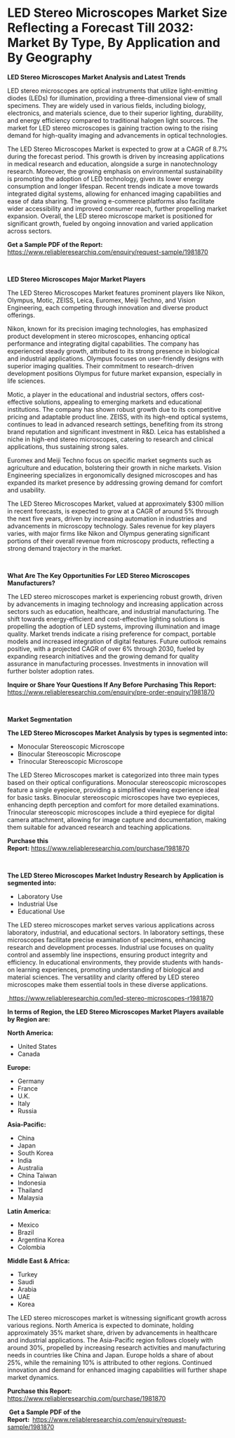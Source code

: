 <p><h1>LED Stereo Microscopes Market Size Reflecting a Forecast Till 2032: Market By Type, By Application and By Geography</h1></p><p><strong>LED Stereo Microscopes Market Analysis and Latest Trends</strong></p>
<p><p>LED stereo microscopes are optical instruments that utilize light-emitting diodes (LEDs) for illumination, providing a three-dimensional view of small specimens. They are widely used in various fields, including biology, electronics, and materials science, due to their superior lighting, durability, and energy efficiency compared to traditional halogen light sources. The market for LED stereo microscopes is gaining traction owing to the rising demand for high-quality imaging and advancements in optical technologies.</p><p>The LED Stereo Microscopes Market is expected to grow at a CAGR of 8.7% during the forecast period. This growth is driven by increasing applications in medical research and education, alongside a surge in nanotechnology research. Moreover, the growing emphasis on environmental sustainability is promoting the adoption of LED technology, given its lower energy consumption and longer lifespan. Recent trends indicate a move towards integrated digital systems, allowing for enhanced imaging capabilities and ease of data sharing. The growing e-commerce platforms also facilitate wider accessibility and improved consumer reach, further propelling market expansion. Overall, the LED stereo microscope market is positioned for significant growth, fueled by ongoing innovation and varied application across sectors.</p></p>
<p><strong>Get a Sample PDF of the Report:&nbsp;</strong> <a href="https://www.reliableresearchiq.com/enquiry/request-sample/1981870?utm_campaign=1720&utm_medium=2&utm_source=Github&utm_content=ia&utm_term=12042025&utm_id=led-stereo-microscopes">https://www.reliableresearchiq.com/enquiry/request-sample/1981870</a></p>
<p>&nbsp;</p>
<p><strong>LED Stereo Microscopes Major Market Players</strong></p>
<p><p>The LED Stereo Microscopes Market features prominent players like Nikon, Olympus, Motic, ZEISS, Leica, Euromex, Meiji Techno, and Vision Engineering, each competing through innovation and diverse product offerings.</p><p>Nikon, known for its precision imaging technologies, has emphasized product development in stereo microscopes, enhancing optical performance and integrating digital capabilities. The company has experienced steady growth, attributed to its strong presence in biological and industrial applications. Olympus focuses on user-friendly designs with superior imaging qualities. Their commitment to research-driven development positions Olympus for future market expansion, especially in life sciences.</p><p>Motic, a player in the educational and industrial sectors, offers cost-effective solutions, appealing to emerging markets and educational institutions. The company has shown robust growth due to its competitive pricing and adaptable product line. ZEISS, with its high-end optical systems, continues to lead in advanced research settings, benefiting from its strong brand reputation and significant investment in R&D. Leica has established a niche in high-end stereo microscopes, catering to research and clinical applications, thus sustaining strong sales.</p><p>Euromex and Meiji Techno focus on specific market segments such as agriculture and education, bolstering their growth in niche markets. Vision Engineering specializes in ergonomically designed microscopes and has expanded its market presence by addressing growing demand for comfort and usability.</p><p>The LED Stereo Microscopes Market, valued at approximately $300 million in recent forecasts, is expected to grow at a CAGR of around 5% through the next five years, driven by increasing automation in industries and advancements in microscopy technology. Sales revenue for key players varies, with major firms like Nikon and Olympus generating significant portions of their overall revenue from microscopy products, reflecting a strong demand trajectory in the market.</p></p>
<p>&nbsp;</p>
<p><strong>What Are The Key Opportunities For LED Stereo Microscopes Manufacturers?</strong></p>
<p><p>The LED stereo microscopes market is experiencing robust growth, driven by advancements in imaging technology and increasing application across sectors such as education, healthcare, and industrial manufacturing. The shift towards energy-efficient and cost-effective lighting solutions is propelling the adoption of LED systems, improving illumination and image quality. Market trends indicate a rising preference for compact, portable models and increased integration of digital features. Future outlook remains positive, with a projected CAGR of over 6% through 2030, fueled by expanding research initiatives and the growing demand for quality assurance in manufacturing processes. Investments in innovation will further bolster adoption rates.</p></p>
<p><strong>Inquire or Share Your Questions If Any Before Purchasing This Report:</strong> <a href="https://www.reliableresearchiq.com/enquiry/pre-order-enquiry/1981870?utm_campaign=1720&utm_medium=2&utm_source=Github&utm_content=ia&utm_term=12042025&utm_id=led-stereo-microscopes">https://www.reliableresearchiq.com/enquiry/pre-order-enquiry/1981870</a></p>
<p>&nbsp;</p>
<p><strong>Market Segmentation</strong></p>
<p><strong>The LED Stereo Microscopes Market Analysis by types is segmented into:</strong></p>
<p><ul><li>Monocular Stereoscopic Microscope</li><li>Binocular Stereoscopic Microscope</li><li>Trinocular Stereoscopic Microscope</li></ul></p>
<p><p>The LED Stereo Microscopes market is categorized into three main types based on their optical configurations. Monocular stereoscopic microscopes feature a single eyepiece, providing a simplified viewing experience ideal for basic tasks. Binocular stereoscopic microscopes have two eyepieces, enhancing depth perception and comfort for more detailed examinations. Trinocular stereoscopic microscopes include a third eyepiece for digital camera attachment, allowing for image capture and documentation, making them suitable for advanced research and teaching applications.</p></p>
<p><strong>Purchase this Report:&nbsp;</strong><a href="https://www.reliableresearchiq.com/purchase/1981870?utm_campaign=1720&utm_medium=2&utm_source=Github&utm_content=ia&utm_term=12042025&utm_id=led-stereo-microscopes">https://www.reliableresearchiq.com/purchase/1981870</a></p>
<p>&nbsp;</p>
<p><strong>The LED Stereo Microscopes Market Industry Research by Application is segmented into:</strong></p>
<p><ul><li>Laboratory Use</li><li>Industrial Use</li><li>Educational Use</li></ul></p>
<p><p>The LED stereo microscopes market serves various applications across laboratory, industrial, and educational sectors. In laboratory settings, these microscopes facilitate precise examination of specimens, enhancing research and development processes. Industrial use focuses on quality control and assembly line inspections, ensuring product integrity and efficiency. In educational environments, they provide students with hands-on learning experiences, promoting understanding of biological and material sciences. The versatility and clarity offered by LED stereo microscopes make them essential tools in these diverse applications.</p></p>
<p><a href="https://www.reliableresearchiq.com/led-stereo-microscopes-r1981870?utm_campaign=1720&utm_medium=2&utm_source=Github&utm_content=ia&utm_term=12042025&utm_id=led-stereo-microscopes">&nbsp;https://www.reliableresearchiq.com/led-stereo-microscopes-r1981870</a></p>
<p><strong>In terms of Region, the LED Stereo Microscopes Market Players available by Region are:</strong></p>
<p>
    <p> <strong> North America: </strong>
        <ul>
            <li>United States</li>
            <li>Canada</li>
        </ul>
        </p> 
    <p> <strong> Europe: </strong>
        <ul>
            <li>Germany</li>
            <li>France</li>
            <li>U.K.</li>
            <li>Italy</li>
            <li>Russia</li>
        </ul>
        </p> 
    <p> <strong> Asia-Pacific: </strong>
        <ul>
            <li>China</li>
            <li>Japan</li>
            <li>South Korea</li>
            <li>India</li>
            <li>Australia</li>
            <li>China Taiwan</li>
            <li>Indonesia</li>
            <li>Thailand</li>
            <li>Malaysia</li>
        </ul>
        </p> 
    <p> <strong> Latin America: </strong>
        <ul>
            <li>Mexico</li>
            <li>Brazil</li>
            <li>Argentina Korea</li>
            <li>Colombia</li>
        </ul>
        </p> 
    <p> <strong> Middle East & Africa: </strong>
        <ul>
            <li>Turkey</li>
            <li>Saudi</li>
            <li>Arabia</li>
            <li>UAE</li>
            <li>Korea</li>
        </ul>
    </p>
    </p>
<p><p>The LED stereo microscopes market is witnessing significant growth across various regions. North America is expected to dominate, holding approximately 35% market share, driven by advancements in healthcare and industrial applications. The Asia-Pacific region follows closely with around 30%, propelled by increasing research activities and manufacturing needs in countries like China and Japan. Europe holds a share of about 25%, while the remaining 10% is attributed to other regions. Continued innovation and demand for enhanced imaging capabilities will further shape market dynamics.</p></p>
<p><strong>Purchase this Report: </strong><a href="https://www.reliableresearchiq.com/purchase/1981870?utm_campaign=1720&utm_medium=2&utm_source=Github&utm_content=ia&utm_term=12042025&utm_id=led-stereo-microscopes">https://www.reliableresearchiq.com/purchase/1981870</a></p>
<p>&nbsp;<strong>Get a Sample PDF of the Report:&nbsp;&nbsp;</strong><a href="https://www.reliableresearchiq.com/enquiry/request-sample/1981870?utm_campaign=1720&utm_medium=2&utm_source=Github&utm_content=ia&utm_term=12042025&utm_id=led-stereo-microscopes">https://www.reliableresearchiq.com/enquiry/request-sample/1981870</a></p>
<p><strong></strong></p>
<p><p></p><p></p><p></p></p>
